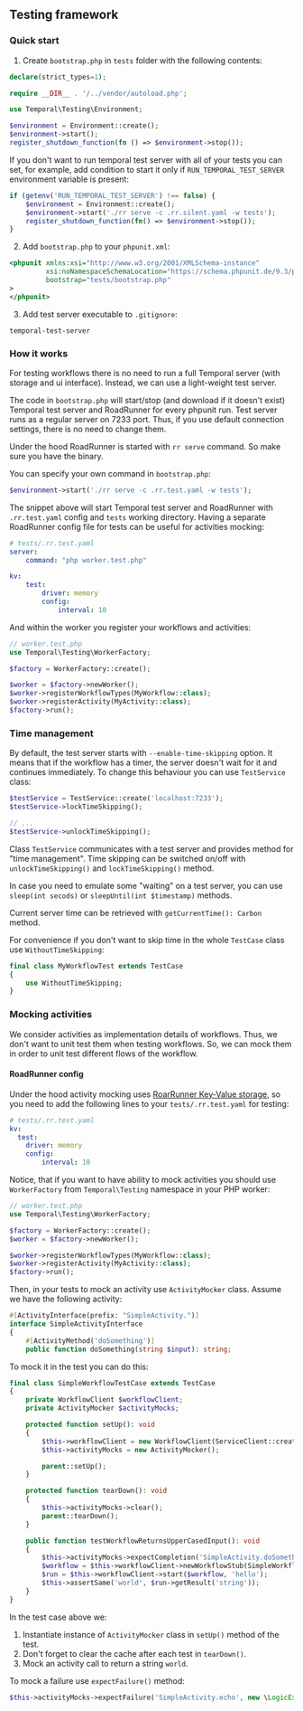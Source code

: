## Testing framework

### Quick start
1. Create `bootstrap.php` in `tests` folder with the following contents:
```php
declare(strict_types=1);

require __DIR__ . '/../vendor/autoload.php';

use Temporal\Testing\Environment;

$environment = Environment::create();
$environment->start();
register_shutdown_function(fn () => $environment->stop());
```

If you don't want to run temporal test server with all of your tests you can set, for example,
add condition to start it only if `RUN_TEMPORAL_TEST_SERVER` environment variable is present:

```php
if (getenv('RUN_TEMPORAL_TEST_SERVER') !== false) {
    $environment = Environment::create();
    $environment->start('./rr serve -c .rr.silent.yaml -w tests');
    register_shutdown_function(fn() => $environment->stop());
}
```

2. Add `bootstrap.php` to your `phpunit.xml`:
```xml
<phpunit xmlns:xsi="http://www.w3.org/2001/XMLSchema-instance"
         xsi:noNamespaceSchemaLocation="https://schema.phpunit.de/9.3/phpunit.xsd"
         bootstrap="tests/bootstrap.php"
>
</phpunit>
```

3. Add test server executable to `.gitignore`:
```gitignore
temporal-test-server
```

### How it works
For testing workflows there is no need to run a full Temporal server (with storage and ui interface).
Instead, we can use a light-weight test server.

The code in `bootstrap.php` will start/stop (and download if it doesn't exist) Temporal test 
server and RoadRunner for every phpunit run. Test server runs as a regular server on 7233 port. 
Thus, if you use default connection settings, there is no need to change them.

Under the hood RoadRunner is started with `rr serve` command. So make sure you have the binary.

You can specify your own command in `bootstrap.php`:
```php
$environment->start('./rr serve -c .rr.test.yaml -w tests');
```

The snippet above will start Temporal test server and RoadRunner with `.rr.test.yaml` config and `tests` working
directory. Having a separate RoadRunner config file for tests can be useful for activities mocking:

```yaml
# tests/.rr.test.yaml
server:
    command: "php worker.test.php"

kv:
    test:
        driver: memory
        config:
            interval: 10

```

And within the worker you register your workflows and activities:

```php
// worker.test.php 
use Temporal\Testing\WorkerFactory;

$factory = WorkerFactory::create();

$worker = $factory->newWorker();
$worker->registerWorkflowTypes(MyWorkflow::class);
$worker->registerActivity(MyActivity::class);
$factory->run();
```

### Time management 
By default, the test server starts with `--enable-time-skipping` option. It means that if the 
workflow has a timer, the server doesn't wait for it and continues immediately. To change
this behaviour you can use `TestService` class:

```php
$testService = TestService::create('localhost:7233');
$testService->lockTimeSkipping();

// ...
$testService->unlockTimeSkipping();
```

Class `TestService` communicates with a test server and provides method for "time management". Time skipping 
can be switched on/off with `unlockTimeSkipping()` and `lockTimeSkipping()` method. 

In case you need to emulate some "waiting" on a test server, you can use `sleep(int secods)` or `sleepUntil(int $timestamp)` methods.

Current server time can be retrieved with `getCurrentTime(): Carbon` method.

For convenience if you don't want to skip time in the whole `TestCase` class use `WithoutTimeSkipping`: 

```php
final class MyWorkflowTest extends TestCase 
{
    use WithoutTimeSkipping;
}
```

### Mocking activities

We consider activities as implementation details of workflows. Thus, we don't want to unit test them when
testing workflows. So, we can mock them in order to unit test different flows of the workflow. 

#### RoadRunner config

Under the hood activity mocking uses [RoarRunner Key-Value storage](https://github.com/spiral/roadrunner-kv), so you need to
add the following lines to your `tests/.rr.test.yaml` for testing:

```yaml
# tests/.rr.test.yaml
kv:
  test:
    driver: memory
    config:
        interval: 10
```


Notice, that if you want to have ability to mock activities you should use `WorkerFactory` from `Temporal\Testing` namespace
in your PHP worker:

```php
// worker.test.php 
use Temporal\Testing\WorkerFactory;

$factory = WorkerFactory::create();
$worker = $factory->newWorker();

$worker->registerWorkflowTypes(MyWorkflow::class);
$worker->registerActivity(MyActivity::class);
$factory->run();
```

Then, in your tests to mock an activity use `ActivityMocker` class. Assume we have the following activity:

```php
#[ActivityInterface(prefix: "SimpleActivity.")]
interface SimpleActivityInterface
{
    #[ActivityMethod('doSomething')]
    public function doSomething(string $input): string;
```

To mock it in the test you can do this:

```php
final class SimpleWorkflowTestCase extends TestCase
{
    private WorkflowClient $workflowClient;
    private ActivityMocker $activityMocks;

    protected function setUp(): void
    {
        $this->workflowClient = new WorkflowClient(ServiceClient::create('localhost:7233'));
        $this->activityMocks = new ActivityMocker();

        parent::setUp();
    }

    protected function tearDown(): void
    {
        $this->activityMocks->clear();
        parent::tearDown();
    }

    public function testWorkflowReturnsUpperCasedInput(): void
    {
        $this->activityMocks->expectCompletion('SimpleActivity.doSomething', 'world');
        $workflow = $this->workflowClient->newWorkflowStub(SimpleWorkflow::class);
        $run = $this->workflowClient->start($workflow, 'hello');
        $this->assertSame('world', $run->getResult('string'));
    }
}
```

In the test case above we:
1. Instantiate instance of `ActivityMocker` class in `setUp()` method of the test.
2. Don't forget to clear the cache after each test in `tearDown()`.
3. Mock an activity call to return a string `world`.

To mock a failure use `expectFailure()` method:

```php
$this->activityMocks->expectFailure('SimpleActivity.echo', new \LogicException('something went wrong'));
```

